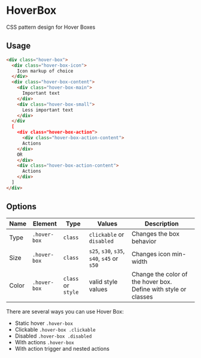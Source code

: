# HoverBox
CSS pattern design for Hover Boxes

## Usage

```HTML
<div class="hover-box">
  <div class="hover-box-icon">
    Icon markup of choice
  </div>
  <div class="hover-box-content">
    <div class="hover-box-main">
      Important text
    </div>
    <div class="hover-box-small">
      Less important text
    </div>
  </div
  [
    <div class="hover-box-action">
      <div class="hover-box-action-content">
      Actions
    </div>
    OR
    </div>
    <div class="hover-box-action-content">
      Actions
    </div>
  ]
</div>
```

## Options

| Name | Element | Type | Values | Description |
| --- | --- | --- | --- | --- |
| Type | `.hover-box` | `class` | `clickable` or `disabled` | Changes the box behavior |
| Size | `.hover-box` | `class` | `s25`, `s30`, `s35`, `s40`, `s45` or `s50` | Changes icon min-width |
| Color | `.hover-box` | `class` or `style` | valid style values | Change the color of the hover box. Define with style or classes  |

There are several ways you can use Hover Box:

- Static hover `.hover-box`
- Clickable  `.hover-box .clickable`
- Disabled  `.hover-box .disabled`
- With actions  `.hover-box`
- With action trigger and nested actions
